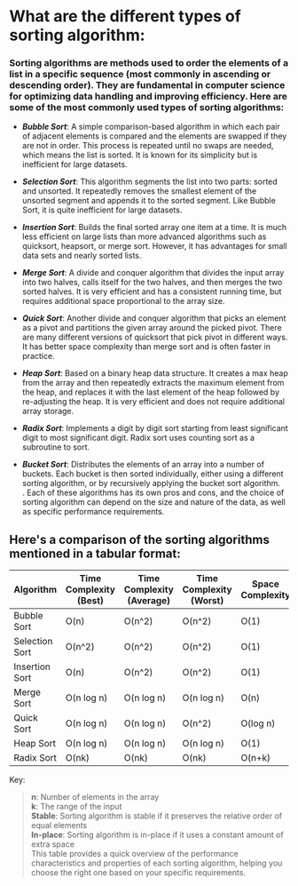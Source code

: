 # What are the different types of sorting algorithm:

### Sorting algorithms are methods used to order the elements of a list in a specific sequence (most commonly in ascending or descending order). They are fundamental in computer science for optimizing data handling and improving efficiency. Here are some of the most commonly used types of sorting algorithms:

- ***Bubble Sort***: A simple comparison-based algorithm in which each pair of adjacent elements is compared and the elements are swapped if they are not in order. This process is repeated until no swaps are needed, which means the list is sorted. It is known for its simplicity but is inefficient for large datasets.  
* ***Selection Sort***: This algorithm segments the list into two parts: sorted and unsorted. It repeatedly removes the smallest element of the unsorted segment and appends it to the sorted segment. Like Bubble Sort, it is quite inefficient for large datasets.  
+ ***Insertion Sort***: Builds the final sorted array one item at a time. It is much less efficient on large lists than more advanced algorithms such as quicksort, heapsort, or merge sort. However, it has advantages for small data sets and nearly sorted lists.  
- ***Merge Sort***: A divide and conquer algorithm that divides the input array into two halves, calls itself for the two halves, and then merges the two sorted halves. It is very efficient and has a consistent running time, but requires additional space proportional to the array size.  
* ***Quick Sort***: Another divide and conquer algorithm that picks an element as a pivot and partitions the given array around the picked pivot. There are many different versions of quicksort that pick pivot in different ways. It has better space complexity than merge sort and is often faster in practice.  
+ ***Heap Sort***: Based on a binary heap data structure. It creates a max heap from the array and then repeatedly extracts the maximum element from the heap, and replaces it with the last element of the heap followed by re-adjusting the heap. It is very efficient and does not require additional array storage.  
- ***Radix Sort***: Implements a digit by digit sort starting from least significant digit to most significant digit. Radix sort uses counting sort as a subroutine to sort.  
* ***Bucket Sort***: Distributes the elements of an array into a number of buckets. Each bucket is then sorted individually, either using a different sorting algorithm, or by recursively applying the bucket sort algorithm.  
.
Each of these algorithms has its own pros and cons, and the choice of sorting algorithm can depend on the size and nature of the data, as well as specific performance requirements.

## Here's a comparison of the sorting algorithms mentioned in a tabular format:

| Algorithm | Time Complexity (Best) | Time Complexity (Average) | Time Complexity (Worst) | Space Complexity | Stable | In-place |
| --- | --- | --- | --- | --- | --- | --- |
| Bubble Sort | O(n) | O(n^2) | O(n^2) | O(1) | Yes | Yes |
| Selection Sort | O(n^2) | O(n^2) | O(n^2) | O(1) | No | Yes |
| Insertion Sort | O(n) | O(n^2) | O(n^2) | O(1) | Yes | Yes |
| Merge Sort | O(n log n) | O(n log n) | O(n log n) | O(n) | Yes | No |
| Quick Sort | O(n log n) | O(n log n) | O(n^2) | O(log n) | No | Yes |
| Heap Sort | O(n log n) | O(n log n) | O(n log n) | O(1) | No | Yes |
| Radix Sort | O(nk) | O(nk) | O(nk) | O(n+k) | Yes | No |

Key:
> **n**: Number of elements in the array  
> **k**: The range of the input  
> **Stable**: Sorting algorithm is stable if it preserves the relative order of equal elements  
> **In-place**: Sorting algorithm is in-place if it uses a constant amount of extra space  
This table provides a quick overview of the performance characteristics and properties of each sorting algorithm, helping you choose the right one based on your specific requirements.
